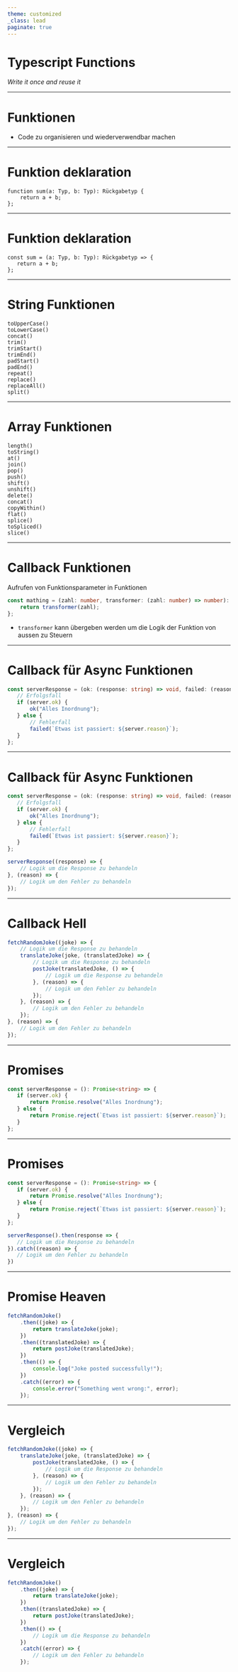 ```yaml
---
theme: customized
_class: lead
paginate: true
---
```


# Typescript Functions

*Write it once and reuse it*

---

# Funktionen

* Code zu organisieren und wiederverwendbar machen

---

# Funktion deklaration

```
function sum(a: Typ, b: Typ): Rückgabetyp {
    return a + b;
};
```

---

# Funktion deklaration

 ```
const sum = (a: Typ, b: Typ): Rückgabetyp => {
    return a + b;
};
  ```

---

# String Funktionen

 ```
toUpperCase()
toLowerCase()
concat()
trim()
trimStart()
trimEnd()
padStart()
padEnd()
repeat()
replace()
replaceAll()
split()
  ```

---

# Array Funktionen

 ```
length()
toString()
at()
join()
pop()
push()
shift()
unshift()
delete()
concat()
copyWithin()
flat()
splice()
toSpliced()
slice()
  ```

---

# Callback Funktionen

<!-- _class: hidden-list -->

Aufrufen von Funktionsparameter in Funktionen

```typescript
const mathing = (zahl: number, transformer: (zahl: number) => number): number => {
	return transformer(zahl);
};
  ```

* `transformer` kann übergeben werden um die Logik der Funktion von aussen zu Steuern

---

# Callback für Async Funktionen

 ```typescript
const serverResponse = (ok: (response: string) => void, failed: (reason: string) => void): void => {
	// Erfolgsfall
	if (server.ok) {
		ok("Alles Inordnung");
	} else {
		// Fehlerfall
		failed(`Etwas ist passiert: ${server.reason}`);
	}
};
  ```

---

# Callback für Async Funktionen

 ```typescript
const serverResponse = (ok: (response: string) => void, failed: (reason: string) => void): void => {
	// Erfolgsfall
	if (server.ok) {
		ok("Alles Inordnung");
	} else {
		// Fehlerfall
		failed(`Etwas ist passiert: ${server.reason}`);
	}
};
  ```

```typescript
serverResponse((response) => {
	// Logik um die Response zu behandeln
}, (reason) => {
	// Logik um den Fehler zu behandeln
});
```

---

# Callback Hell

```typescript
fetchRandomJoke((joke) => {
	// Logik um die Response zu behandeln
	translateJoke(joke, (translatedJoke) => {
		// Logik um die Response zu behandeln
		postJoke(translatedJoke, () => {
			// Logik um die Response zu behandeln
		}, (reason) => {
			// Logik um den Fehler zu behandeln
		});
	}, (reason) => {
		// Logik um den Fehler zu behandeln
	});
}, (reason) => {
	// Logik um den Fehler zu behandeln
});
```

---

# Promises
 ```typescript
const serverResponse = (): Promise<string> => {
	if (server.ok) {
		return Promise.resolve("Alles Inordnung");
	} else {
		return Promise.reject(`Etwas ist passiert: ${server.reason}`);
	}
};
  ```

---

# Promises
 ```typescript
const serverResponse = (): Promise<string> => {
	if (server.ok) {
		return Promise.resolve("Alles Inordnung");
	} else {
		return Promise.reject(`Etwas ist passiert: ${server.reason}`);
	}
};
  ```

 ```typescript
serverResponse().then(response => {
	// Logik um die Response zu behandeln
}).catch((reason) => {
	// Logik um den Fehler zu behandeln
})
  ```
---

# Promise Heaven 
```typescript
fetchRandomJoke()
	.then((joke) => {
		return translateJoke(joke);
	})
	.then((translatedJoke) => {
		return postJoke(translatedJoke);
	})
	.then(() => {
		console.log("Joke posted successfully!");
	})
	.catch((error) => {
		console.error("Something went wrong:", error);
	});
```

--- 
# Vergleich

```typescript
fetchRandomJoke((joke) => {
	translateJoke(joke, (translatedJoke) => {
		postJoke(translatedJoke, () => {
			// Logik um die Response zu behandeln
		}, (reason) => {
			// Logik um den Fehler zu behandeln
		});
	}, (reason) => {
		// Logik um den Fehler zu behandeln
	});
}, (reason) => {
	// Logik um den Fehler zu behandeln
});
```
---
# Vergleich

```typescript
fetchRandomJoke()
	.then((joke) => {
		return translateJoke(joke);
	})
	.then((translatedJoke) => {
		return postJoke(translatedJoke);
	})
	.then(() => {
		// Logik um die Response zu behandeln
	})
	.catch((error) => {
		// Logik um den Fehler zu behandeln
	});
```


